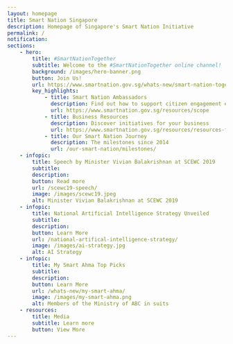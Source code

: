 ```yaml
---
layout: homepage
title: Smart Nation Singapore
description: Homepage of Singapore's Smart Nation Initiative
permalink: /
notification: 
sections:
    - hero:
        title: #SmartNationTogether
        subtitle: Welcome to the #SmartNationTogether online channel! 
        background: /images/hero-banner.png
        button: Join Us! 
        url: https://www.smartnation.gov.sg/whats-new/smart-nation-together
        key_highlights:
            - title: Smart Nation Ambassadors
              description: Find out how to support citizen engagement efforts
              url: https://www.smartnation.gov.sg/resources/scope
            - title: Business Resources 
              description: Discover initiatives for your business 
              url: https://www.smartnation.gov.sg/resources/resources-for-businesses
            - title: Our Smart Nation Journey
              description: The milestones since 2014
              url: /our-smart-nation/milestones/
    - infopic:
        title: Speech by Minister Vivian Balakrishnan at SCEWC 2019
        subtitle: 
        description: 
        button: Read more
        url: /scewc19-speech/
        image: /images/scewc19.jpeg
        alt: Minister Vivian Balakrishnan at SCEWC 2019 
    - infopic:
        title: National Artificial Intelligence Strategy Unveiled
        subtitle: 
        description: 
        button: Learn More
        url: /national-artifical-intelligence-strategy/
        image: /images/ai-strategy.jpg
        alt: AI Strategy
    - infopic:
        title: My Smart Ahma Top Picks
        subtitle: 
        description:
        button: Learn More
        url: /whats-new/my-smart-ahma/
        image: /images/my-smart-ahma.png
        alt: Members of the Ministry of ABC in suits
    - resources:
        title: Media
        subtitle: Learn more
        button: View More
---
```

